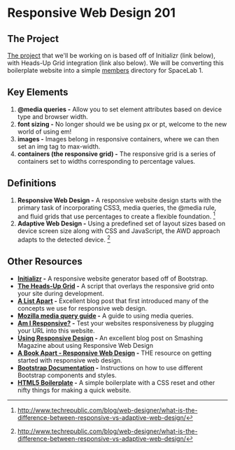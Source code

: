 Responsive Web Design 201
=========================

## The Project
[The project](project/) that we'll be working on is based off of Initializr (link below), with Heads-Up Grid integration (link also below). We will be converting this boilerplate website into a simple [members](members/) directory for SpaceLab 1.

## Key Elements
1. **@media queries -** Allow you to set element attributes based on  device type and browser width. 
2. **font sizing -** No longer should we be using px or pt, welcome to the new world of using em!
3. **images -** Images belong in responsive containers, where we can then set an img tag to max-width.
4. **containers (the responsive grid) -** The responsive grid is a series of containers set to widths corresponding to percentage values.

## Definitions
1. **Responsive Web Design -** A responsive website design starts with the primary task of incorporating CSS3, media queries, the @media rule, and fluid grids that use percentages to create a flexible foundation. [^TR1]
2. **Adaptive Web Design -**  Using a predefined set of layout sizes based on device screen size along with CSS and JavaScript, the AWD approach adapts to the detected device. [^TR1]

## Other Resources
* **[Initializr](http://www.initializr.com) -** A responsive website generator based off of Bootstrap.
* **[The Heads-Up Grid](http://bohemianalps.com/tools/grid/) -** A script that overlays the responsive grid onto your site during development.
* **[A List Apart](http://alistapart.com/article/responsive-web-design) -** Excellent blog post that first introduced many of the concepts we use for responsive web design.
* **[Mozilla media query guide](http://developer.mozilla.org/en-US/docs/Web/Guide/CSS/Media_queries?redirectlocale=en-US&redirectslug=CSS%2FMedia_queries) -** A guide to using media queries.
* **[Am I Responsive?](http://ami.responsivedesign.is) -** Test your websites responsiveness by plugging your URL into this website.
* **[Using Responsive Design](http://coding.smashingmagazine.com/2011/01/12/guidelines-for-responsive-web-design/) -** An excellent blog post on Smashing Magazine about using Responsive Web Design
* **[A Book Apart - Responsive Web Design](http://www.abookapart.com/products/responsive-web-design) -** THE resource on getting started with responsive web design.
* **[Bootstrap Documentation](http://getbootstrap.com/getting-started/) -** Instructions on how to use different Bootstrap components and styles.
* **[HTML5 Boilerplate](http://html5boilerplate.com) -** A simple boilerplate with a CSS reset and other nifty things for making a quick website.

[^TR1]: http://www.techrepublic.com/blog/web-designer/what-is-the-difference-between-responsive-vs-adaptive-web-design/